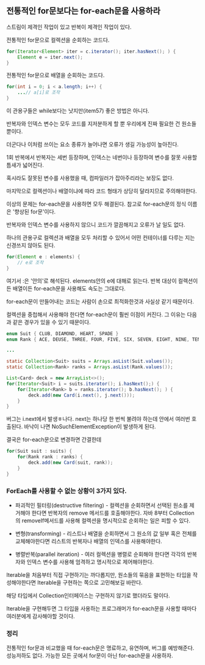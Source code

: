 ## 전통적인 for문보다는 for-each문을 사용하라

스트림이 제격인 작업이 있고 반복이 제격인 작업이 있다.

전통적인 for문으로 컬렉션을 순회하는 코드다.

```java
for(Iterator<Element> iter = c.iterator(); iter.hasNext(); ) {
    Element e = iter.next();
}
```

전통적인 for문으로 배열을 순회하는 코드다.

```java
for(int i = 0; i < a.length; i++) {
    ...// a[i]로 조작
}
```

이 관용구들은 while보다는 낫지만(item57) 좋은 방법은 아니다. 

반복자와 인덱스 변수는 모두 코드를 지저분하게 할 뿐 우리에게 진짜 필요한 건 원소들뿐이다.

더군다나 이처럼 쓰이는 요소 종류가 늘어나면 오류가 생길 가능성이 높아진다.

1회 반복에서 반복자는 세번 등장하며, 인덱스는 네번이나 등장하여 변수를 잘못 사용할 틈새가 넓어진다.

혹시라도 잘못된 변수를 사용했을 때, 컴파일러가 잡아주리라는 보장도 없다.

마지막으로 컬렉션이나 배열이냐에 따라 코드 형태가 상당히 달라지므로 주의해야한다.

이상의 문제는 for-each문을 사용하면 모두 해결된다. 참고로 for-each문의 정식 이름은 '향상된 for문'이다.

반복자와 인덱스 변수를 사용하지 않으니 코드가 깔끔해지고 오류가 날 일도 없다.

하나의 관용구로 컬렉션과 배열을 모두 처리할 수 있어서 어떤 컨테이너를 다루는 지는 신경쓰지 않아도 된다.

```java
for(Element e : elements) {
    // e로 조작
}
```

여기서 :은 '안의'로 해석된다. elements안의 e에 대해로 읽는다. 반복 대상이 컬렉션이든 배열이든 for-each문을 사용해도 속도는 그대로다.

for-each문이 만들어내는 코드는 사람이 손으로 최적화한것과 사실상 같기 때문이다.

컬렉션을 중첩해서 사용해야 한다면 for-each문이 훨씬 이점이 커진다. 그 이유는 다음과 같은 경우가 있을 수 있기 때문이다.

```java
enum Suit { CLUB, DIAMOND, HEART, SPADE }
enum Rank { ACE, DEUSE, THREE, FOUR, FIVE, SIX, SEVEN, EIGHT, NINE, TEN, JACK, QUEEN, KING }

...

static Collection<Suit> suits = Arrays.asList(Suit.values());
static Collection<Rank> ranks = Arrays.asList(Rank.values());

List<Card> deck = new ArrayList<>();
for(Iterator<Suit> i = suits.iterator(); i.hasNext();) {
    for(Iterator<Rank> b = ranks.iterator(); b.hasNext(); ) {
        deck.add(new Card(i.next(), j.next()));
    }
}

```

버그는 i.next에서 발생ㅎ나다. next는 하나당 한 번씩 불려야 하는데 안에서 여러번 호출된다. 바낙이 나면 NoSuchElementException이 발생하게 된다.

결국은 for-each문으로 변경하면 간결한데

```java
for(Suit suit : suits) {
    for(Rank rank : ranks) {
        deck.add(new Card(suit, rank));
    }
}
```


### ForEach를 사용할 수 없는 상황이 3가지 있다.

* 파괴적인 필터링(destructive filtering) - 컬렉션을 순회하면서 선택된 원소를 제거해야 한다면 반복자의 remove 메서드를 호출해야한다. 자바 8부터 Collection의 removeIf메서드를 사용해 컬렉션을 명시적으로 순회하는 일은 피할 수 있다.

* 변형(transforming) - 리스트나 배열을 순회하면서 그 원소의 값 일부 혹은 전체를 교체해야한다면 리스트의 반복자나 배열의 인덱스를 사용해야한다.

* 병렬반복(parallel iteration) - 여러 컬렉션을 병렬로 순회해야 한다면 각각의 반복자와 인덱스 변수를 사용해 엄격하고 명시적으로 제어해야한다. 

Iterable을 처음부터 직접 구현하기는 까다롭지만, 원소들의 묶음을 표현하는 타입을 작성해야한다면 Iterable을 구현하는 쪽으로 고민해보길 바란다.

해당 타입에서 Collection인터페이스는 구현하지 않기로 했더라도 말이다.

Iterable을 구현해두면 그 타입을 사용하는 프로그래머가 for-each문을 사용할 때마다 여러분에게 감사해야할 것이다.


### 정리

전통적인 for문과 비교했을 때 for-each문은 명료하고, 유연하며, 버그를 예방해준다.
성능저하도 없다. 가능한 모든 곳에서 for문이 아닌 for-each문을 사용하자.